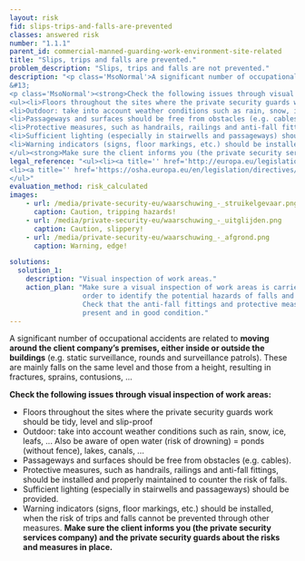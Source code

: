 ```yaml
---
layout: risk
fid: slips-trips-and-falls-are-prevented
classes: answered risk
number: "1.1.1"
parent_id: commercial-manned-guarding-work-environment-site-related
title: "Slips, trips and falls are prevented."
problem_description: "Slips, trips and falls are not prevented."
description: "<p class='MsoNormal'>A significant number of occupational accidents are related to <strong>moving around the client company’s premises, either inside or outside the buildings</strong> (e.g. static surveillance, rounds and surveillance patrols). These are mainly falls on the same level and those from a height, resulting in fractures, sprains, contusions, ... </p>&#13;
&#13;
<p class='MsoNormal'><strong>Check the following issues through visual inspection of work areas:</strong></p>&#13;
<ul><li>Floors throughout the sites where the private security guards work should be tidy, level and slip-proof</li>&#13;
<li>Outdoor: take into account weather conditions such as rain, snow, ice, leafs, ... Also be aware of open water (risk of drowning) = ponds (without fence), lakes, canals, ...</li>&#13;
<li>Passageways and surfaces should be free from obstacles (e.g. cables). </li>&#13;
<li>Protective measures, such as handrails, railings and anti-fall fittings, should be installed and properly maintained to counter the risk of falls.</li>&#13;
<li>Sufficient lighting (especially in stairwells and passageways) should be provided.</li>&#13;
<li>Warning indicators (signs, floor markings, etc.) should be installed, when the risk of trips and falls cannot be prevented through other measures.</li>&#13;
</ul><strong>Make sure the client informs you (the private security services company) and the private security guards about the risks and measures in place.</strong>"
legal_reference: "<ul><li><a title='' href='http://europa.eu/legislation_summaries/employment_and_social_policy/health_hygiene_safety_at_work/c11113_en.htm' rel='nofollow' target='_blank'>89/391/CEE Implementing measures to improve the health and safety of workers (framework directive).</a></li>&#13;
<li><a title='' href='https://osha.europa.eu/en/legislation/directives/workplaces-equipment-signs-personal-protective-equipment/osh-directives/2' rel='nofollow' target='_blank'>89/654/EEC Directive on the minimum safety and health requirements for the workplace</a>.</li>&#13;
</ul>"
evaluation_method: risk_calculated
images:
    - url: /media/private-security-eu/waarschuwing_-_struikelgevaar.png
      caption: Caution, tripping hazards!
    - url: /media/private-security-eu/waarschuwing_-_uitglijden.png
      caption: Caution, slippery!
    - url: /media/private-security-eu/waarschuwing_-_afgrond.png
      caption: Warning, edge!

solutions:
  solution_1:
    description: "Visual inspection of work areas."
    action_plan: "Make sure a visual inspection of work areas is carried out in
                  order to identify the potential hazards of falls and slips.
                  Check that the anti-fall fittings and protective measures are
                  present and in good condition."
---
```

A significant number of occupational accidents are related to **moving around
the client company’s premises, either inside or outside the buildings** (e.g.
static surveillance, rounds and surveillance patrols). These are mainly falls
on the same level and those from a height, resulting in fractures, sprains,
contusions, ...

**Check the following issues through visual inspection of work areas:**

  * Floors throughout the sites where the private security guards work should be tidy, level and slip-proof
  * Outdoor: take into account weather conditions such as rain, snow, ice, leafs, ... Also be aware of open water (risk of drowning) = ponds (without fence), lakes, canals, ...
  * Passageways and surfaces should be free from obstacles (e.g. cables). 
  * Protective measures, such as handrails, railings and anti-fall fittings, should be installed and properly maintained to counter the risk of falls.
  * Sufficient lighting (especially in stairwells and passageways) should be provided.
  * Warning indicators (signs, floor markings, etc.) should be installed, when the risk of trips and falls cannot be prevented through other measures.
**Make sure the client informs you (the private security services company) and the private security guards about the risks and measures in place.**



